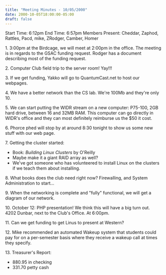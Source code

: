 ```yaml
---
title: "Meeting Minutes - 10/05/2000"
date: 2000-10-05T18:00:00-05:00
draft: false
---
```


Start Time: 6:12pm End Time: 6:57pm Members Present: Cheddar, Zaphod, Rattles, Pacd, mike, ZRodger, Camber, Homer </p><p>
</p><p>
1. 3:00pm at the Birdcage, we will meet at 2:00pm in the office.  The meeting is in regards to the GSAC funding request.  Rodger has a document describing most of the funding request. </p><p>
2. Computer Club field trip to the server room!  Yay!!! </p><p>
3. If we get funding, Yakko will go to QuantumCast.net to host our webpages. </p><p>
4. We have a better network than the CS lab.  We're 100Mb and they're only 10. </p><p>
5. We can start putting the WIDR stream on a new computer: P75-100, 2GB hard drive, between 16 and 32MB RAM.  This computer can go directly in WIDR's office and they can most definitely reimburse us the $50 it cost. </p><p>
6. Phorce phed will stop by at around 8:30 tonight to show us some new stuff with our web page. </p><p>
7. Getting the cluster started: <ul> <li>Book: <I>Building Linux Clusters</I> by O'Reilly</li> <li>Maybe make it a giant RAID array as well?</li> <li>We've got someone who has volunteered to install Linux on the clusters if we teach them about installing.</li> </ul> </p><p>
8. What books does the club need right now?  Firewalling, and System Administration to start... </p><p>
9. When the networking is complete and "fully" functional, we will get a diagram of our network. </p><p>
10. October 12: PHP presentation!  We think this will have a big turn out.  4202 Dunbar, next to the Club's Office.  At 6:00pm. </p><p>
11. Can we get funding to get Linus to present at Western? </p><p>
12. Mike recommended an automated Wakeup system that students could pay for on a per-semester basis where they receive a wakeup call at times they specify. </p><p>
13. Treasurer's Report: <ul> <li>880.95 in checking</li> <li>331.70 petty cash</li> </ul> </p>
